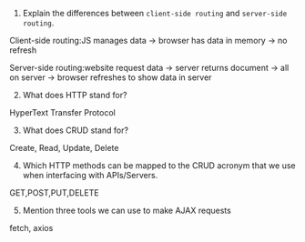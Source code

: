1.  Explain the differences between `client-side routing` and `server-side routing`.

Client-side routing:JS manages data -> browser has data in memory -> no refresh

Server-side routing:website request data -> server returns document -> all on server -> browser refreshes to show data in server

2.  What does HTTP stand for? 

HyperText Transfer Protocol

3.  What does CRUD stand for?

Create, Read, Update, Delete

4.  Which HTTP methods can be mapped to the CRUD acronym that we use when interfacing with APIs/Servers.

GET,POST,PUT,DELETE

5.  Mention three tools we can use to make AJAX requests

fetch, axios